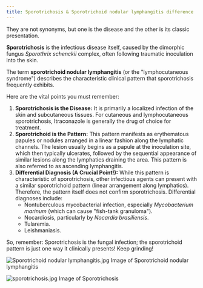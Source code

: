 ```yaml
---
title: Sporotrichosis & Sporotrichoid nodular lymphangitis difference
---
```


They are not synonyms, but one is the disease and the other is its classic presentation.

**Sporotrichosis** is the infectious disease itself, caused by the dimorphic fungus *Sporothrix schenckii* complex, often following traumatic inoculation into the skin.

The term **sporotrichoid nodular lymphangitis** (or the "lymphocutaneous syndrome") describes the characteristic clinical pattern that sporotrichosis frequently exhibits.

Here are the vital points you must remember:

1.  **Sporotrichosis is the Disease:** It is primarily a localized infection of the skin and subcutaneous tissues. For cutaneous and lymphocutaneous sporotrichosis, Itraconazole is generally the drug of choice for treatment.
2.  **Sporotrichoid is the Pattern:** This pattern manifests as erythematous papules or nodules arranged in a linear fashion along the lymphatic channels. The lesion usually begins as a papule at the inoculation site, which then typically ulcerates, followed by the sequential appearance of similar lesions along the lymphatics draining the area. This pattern is also referred to as ascending lymphangitis.
3.  **Differential Diagnosis (A Crucial Point!):** While this pattern is characteristic of sporotrichosis, other infectious agents can present with a similar sporotrichoid pattern (linear arrangement along lymphatics). Therefore, the pattern itself does not confirm sporotrichosis. Differential diagnoses include:
    *   Nontuberculous mycobacterial infection, especially *Mycobacterium marinum* (which can cause "fish-tank granuloma").
    *   Nocardiosis, particularly by *Nocardia brasiliensis*.
    *   Tularemia.
    *   Leishmaniasis.

So, remember: Sporotrichosis is the fungal infection; the sporotrichoid pattern is just one way it clinically presents! Keep grinding!


![Sporotrichoid nodular lymphangitis.jpg](https://files.catbox.moe/0l5tan.jpg)
Image of Sporotrichoid nodular lymphangitis 


![sporotrichosis.jpg](https://files.catbox.moe/odvsqb.jpg)
Image of Sporotrichosis 
